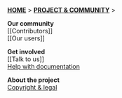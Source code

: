 [**HOME**](Home) > [**PROJECT & COMMUNITY**](SnowPlow-project-and-community) > 

**Our community**  
[[Contributors]]  
[[Our users]]  

**Get involved**  
[[Talk to us]]  
[Help with documentation](Contributing-to-documentation)  

**About the project**  
[Copyright & legal](Copyright-and-legal)  
